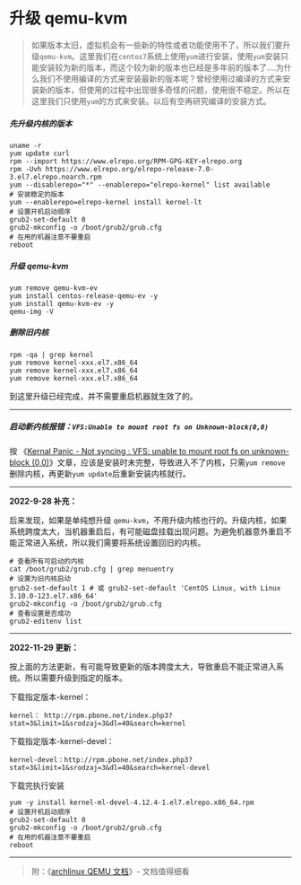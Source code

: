

# 升级 qemu-kvm

> 如果版本太旧，虚拟机会有一些新的特性或者功能使用不了，所以我们要升级`qemu-kvm`。这里我们在`centos7`系统上使用`yum`进行安装，使用`yum`安装只能安装较为新的版本，而这个较为新的版本也已经是多年前的版本了....为什么我们不使用编译的方式来安装最新的版本呢？曾经使用过编译的方式来安装新的版本，但使用的过程中出现很多奇怪的问题，使用很不稳定。所以在这里我们只使用`yum`的方式来安装。以后有空再研究编译的安装方式。

##### 先升级内核的版本

```shell
uname -r
yum update curl
rpm --import https://www.elrepo.org/RPM-GPG-KEY-elrepo.org
rpm -Uvh https://www.elrepo.org/elrepo-release-7.0-3.el7.elrepo.noarch.rpm
yum --disablerepo="*" --enablerepo="elrepo-kernel" list available
# 安装稳定的版本
yum --enablerepo=elrepo-kernel install kernel-lt
# 设置开机启动顺序
grub2-set-default 0
grub2-mkconfig -o /boot/grub2/grub.cfg
# 在用的机器注意不要重启
reboot
```

##### 升级 qemu-kvm

```shell
yum remove qemu-kvm-ev
yum install centos-release-qemu-ev -y
yum install qemu-kvm-ev -y
qemu-img -V
```

##### 删除旧内核

```shell
rpm -qa | grep kernel
yum remove kernel-xxx.el7.x86_64
yum remove kernel-xxx.el7.x86_64
yum remove kernel-xxx.el7.x86_64
```

到这里升级已经完成，并不需要重启机器就生效了的。



---

##### 启动新内核报错：`VFS:Unable to mount root fs on Unknown-block(0,0)`

按 《[Kernal Panic - Not syncing : VFS: unable to mount root fs on unknown-block (0,0)](https://forums.centos.org/viewtopic.php?f=20&t=22425&sid=473f49b0d5b47b49fd0add12871142a5)》文章，应该是安装时未完整，导致进入不了内核，只需`yum remove`删除内核，再更新`yum update`后重新安装内核就行。



---

**2022-9-28 补充：**

后来发现，如果是单纯想升级 `qemu-kvm`，不用升级内核也行的。升级内核，如果系统跨度太大，当机器重启后，有可能磁盘挂载出现问题。为避免机器意外重启不能正常进入系统，所以我们需要将系统设置回旧的内核。

```shell
# 查看所有可启动的内核
cat /boot/grub2/grub.cfg | grep menuentry
# 设置为旧内核启动
grub2-set-default 1 # 或 grub2-set-default 'CentOS Linux, with Linux 3.10.0-123.el7.x86_64'
grub2-mkconfig -o /boot/grub2/grub.cfg
# 查看设置是否成功
grub2-editenv list
```

-----

**2022-11-29 更新：**

按上面的方法更新，有可能导致更新的版本跨度太大，导致重启不能正常进入系统。所以需要升级到指定的版本。

下载指定版本-kernel：

```
kernel： http://rpm.pbone.net/index.php3?stat=3&limit=1&srodzaj=3&dl=40&search=kernel
```

下载指定版本-kernel-devel：

```
kernel-devel：http://rpm.pbone.net/index.php3?stat=3&limit=1&srodzaj=3&dl=40&search=kernel-devel
```

下载完执行安装

```shell
yum -y install kernel-ml-devel-4.12.4-1.el7.elrepo.x86_64.rpm
# 设置开机启动顺序
grub2-set-default 0
grub2-mkconfig -o /boot/grub2/grub.cfg
# 在用的机器注意不要重启
reboot
```


----

> 附：《[archlinux QEMU 文档](https://wiki.archlinux.org/title/QEMU#By_specifying_kernel_and_initrd_manually)》- 文档值得细看

